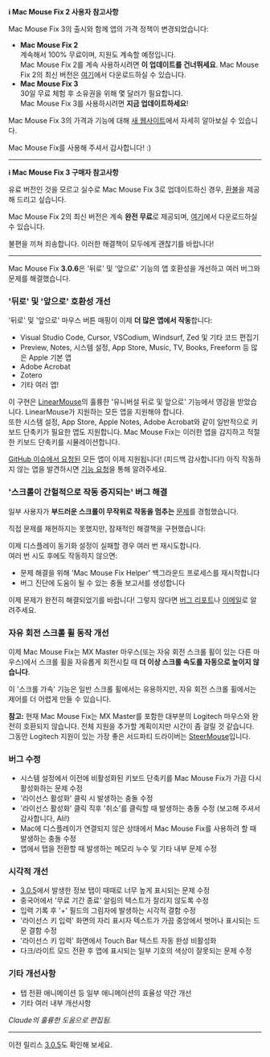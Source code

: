 **ℹ️ Mac Mouse Fix 2 사용자 참고사항**

Mac Mouse Fix 3의 출시와 함께 앱의 가격 정책이 변경되었습니다:

- **Mac Mouse Fix 2**\
계속해서 100% 무료이며, 지원도 계속할 예정입니다.\
Mac Mouse Fix 2를 계속 사용하시려면 **이 업데이트를 건너뛰세요**. Mac Mouse Fix 2의 최신 버전은 [여기](https://redirect.macmousefix.com/?target=mmf2-latest)에서 다운로드하실 수 있습니다.
- **Mac Mouse Fix 3**\
30일 무료 체험 후 소유권을 위해 몇 달러가 필요합니다.\
Mac Mouse Fix 3를 사용하시려면 **지금 업데이트하세요**!

Mac Mouse Fix 3의 가격과 기능에 대해 [새 웹사이트](https://macmousefix.com/)에서 자세히 알아보실 수 있습니다.

Mac Mouse Fix를 사용해 주셔서 감사합니다! :)

---

**ℹ️ Mac Mouse Fix 3 구매자 참고사항**

유료 버전인 것을 모르고 실수로 Mac Mouse Fix 3로 업데이트하신 경우, [환불](https://redirect.macmousefix.com/?target=mmf-apply-for-refund)을 제공해 드리고 싶습니다.

Mac Mouse Fix 2의 최신 버전은 계속 **완전 무료**로 제공되며, [여기](https://redirect.macmousefix.com/?target=mmf2-latest)에서 다운로드하실 수 있습니다.

불편을 끼쳐 죄송합니다. 이러한 해결책이 모두에게 괜찮기를 바랍니다!

---

Mac Mouse Fix **3.0.6**은 '뒤로' 및 '앞으로' 기능의 앱 호환성을 개선하고 여러 버그와 문제를 해결했습니다.

### '뒤로' 및 '앞으로' 호환성 개선

'뒤로' 및 '앞으로' 마우스 버튼 매핑이 이제 **더 많은 앱에서 작동**합니다:

- Visual Studio Code, Cursor, VSCodium, Windsurf, Zed 및 기타 코드 편집기
- Preview, Notes, 시스템 설정, App Store, Music, TV, Books, Freeform 등 많은 Apple 기본 앱
- Adobe Acrobat
- Zotero
- 기타 여러 앱!

이 구현은 [LinearMouse](https://github.com/linearmouse/linearmouse)의 훌륭한 '유니버설 뒤로 및 앞으로' 기능에서 영감을 받았습니다. LinearMouse가 지원하는 모든 앱을 지원해야 합니다.\
또한 시스템 설정, App Store, Apple Notes, Adobe Acrobat와 같이 일반적으로 키보드 단축키가 필요한 앱도 지원합니다. Mac Mouse Fix는 이러한 앱을 감지하고 적절한 키보드 단축키를 시뮬레이션합니다.

[GitHub 이슈에서 요청된](https://github.com/noah-nuebling/mac-mouse-fix/issues?q=state%3Aclosed%20label%3A%22Universal%20Back%20and%20Forward%22) 모든 앱이 이제 지원됩니다! (피드백 감사합니다!)
아직 작동하지 않는 앱을 발견하시면 [기능 요청](http://redirect.macmousefix.com/?target=mmf-feedback-feature-request)을 통해 알려주세요.

### '스크롤이 간헐적으로 작동 중지되는' 버그 해결

일부 사용자가 **부드러운 스크롤이 무작위로 작동을 멈추는** [문제](https://github.com/noah-nuebling/mac-mouse-fix/issues?q=is%3Aissue%20state%3Aclosed%20stops%20working%20label%3A%22Scroll%20Stops%20Working%20Intermittently%22)를 경험했습니다.

직접 문제를 재현하지는 못했지만, 잠재적인 해결책을 구현했습니다:

이제 디스플레이 동기화 설정이 실패할 경우 여러 번 재시도합니다.\
여러 번 시도 후에도 작동하지 않으면:

- 문제 해결을 위해 'Mac Mouse Fix Helper' 백그라운드 프로세스를 재시작합니다
- 버그 진단에 도움이 될 수 있는 충돌 보고서를 생성합니다

이제 문제가 완전히 해결되었기를 바랍니다! 그렇지 않다면 [버그 리포트](http://redirect.macmousefix.com/?target=mmf-feedback-bug-report)나 [이메일](http://redirect.macmousefix.com/?target=mailto-noah)로 알려주세요.

### 자유 회전 스크롤 휠 동작 개선

이제 Mac Mouse Fix는 MX Master 마우스(또는 자유 회전 스크롤 휠이 있는 다른 마우스)에서 스크롤 휠을 자유롭게 회전시킬 때 **더 이상 스크롤 속도를 자동으로 높이지 않습니다**.

이 '스크롤 가속' 기능은 일반 스크롤 휠에서는 유용하지만, 자유 회전 스크롤 휠에서는 제어를 더 어렵게 만들 수 있습니다.

**참고:** 현재 Mac Mouse Fix는 MX Master를 포함한 대부분의 Logitech 마우스와 완전히 호환되지 않습니다. 전체 지원을 추가할 계획이지만 시간이 좀 걸릴 것 같습니다. 그동안 Logitech 지원이 있는 가장 좋은 서드파티 드라이버는 [SteerMouse](https://plentycom.jp/en/steermouse/)입니다.

### 버그 수정

- 시스템 설정에서 이전에 비활성화된 키보드 단축키를 Mac Mouse Fix가 가끔 다시 활성화하는 문제 수정
- '라이선스 활성화' 클릭 시 발생하는 충돌 수정
- '라이선스 활성화' 클릭 직후 '취소'를 클릭할 때 발생하는 충돌 수정 (보고해 주셔서 감사합니다, Ali!)
- Mac에 디스플레이가 연결되지 않은 상태에서 Mac Mouse Fix를 사용하려 할 때 발생하는 충돌 수정
- 앱에서 탭을 전환할 때 발생하는 메모리 누수 및 기타 내부 문제 수정

### 시각적 개선

- [3.0.5](https://github.com/noah-nuebling/mac-mouse-fix/releases/tag/3.0.5)에서 발생한 정보 탭이 때때로 너무 높게 표시되는 문제 수정
- 중국어에서 '무료 기간 종료' 알림의 텍스트가 잘리지 않도록 수정
- 입력 기록 후 '+' 필드의 그림자에 발생하는 시각적 결함 수정
- '라이선스 키 입력' 화면의 자리 표시자 텍스트가 가끔 중앙에서 벗어나 표시되는 드문 결함 수정
- '라이선스 키 입력' 화면에서 Touch Bar 텍스트 자동 완성 비활성화
- 다크/라이트 모드 전환 후 앱에 표시되는 일부 기호의 색상이 잘못되는 문제 수정

### 기타 개선사항

- 탭 전환 애니메이션 등 일부 애니메이션의 효율성 약간 개선
- 기타 여러 내부 개선사항

*Claude의 훌륭한 도움으로 편집됨.*

---

이전 릴리스 [3.0.5](https://github.com/noah-nuebling/mac-mouse-fix/releases/tag/3.0.5)도 확인해 보세요.